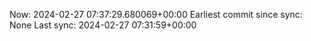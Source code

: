 Now: 2024-02-27 07:37:29.680069+00:00 Earliest commit since sync: None Last sync: 2024-02-27 07:31:59+00:00
